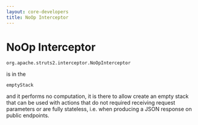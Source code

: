 ```yaml
---
layout: core-developers
title: NoOp Interceptor
---
```


# NoOp Interceptor



~~~~~~~
org.apache.struts2.interceptor.NoOpInterceptor
~~~~~~~
 is in the 

~~~~~~~
emptyStack
~~~~~~~
 and it performs no computation, it is there to allow create an empty stack that can be used with actions that do not required receiving request parameters or are fully stateless, i\.e\. when producing a JSON response on public endpoints\.
